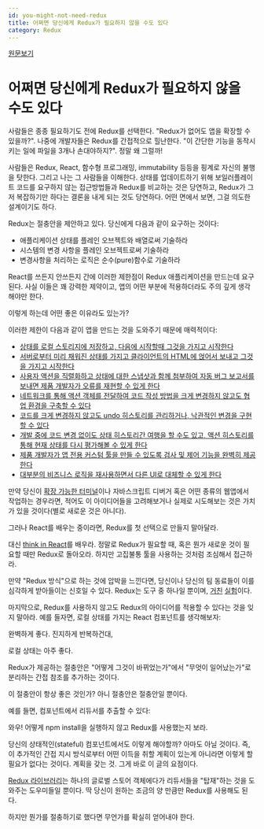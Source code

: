 ```yaml
---
id: you-might-not-need-redux
title: 어쩌면 당신에게 Redux가 필요하지 않을 수도 있다
category: Redux
---
```

[원문보기](https://medium.com/@dan_abramov/you-might-not-need-redux-be46360cf367#.4ucx5na41)

# 어쩌면 당신에게 Redux가 필요하지 않을 수도 있다

사람들은 종종 필요하기도 전에 Redux를 선택한다. "Redux가 없어도 앱을 확장할 수 있을까?". 나중에 개발자들은 Redux를 간접적으로 힐난한다. "이 간단한 기능을 동작시키는 일에 파일을 3개나 손대야하지?". 정말 왜 그럴까!

사람들은 Redux, React, 함수형 프로그래밍, immutability 등등을 핑계로 자신의 불행을 탓한다. 그리고 나는 그 사람들을 이해한다. 상태를 업데이트하기 위해 보일러플레이트 코드를 요구하지 않는 접근방법들과 Redux를 비교하는 것은 당연하고, Redux가 그저 복잡하기만 하다는 결론을 내게 되는 것도 당연하다. 어떤 면에서 보면, 그걸 의도한 설계이기도 하다.

Redux는 절충안을 제안하고 있다. 당신에게 다음과 같이 요구하는 것이다:

 - 애플리케이션 상태를 플레인 오브젝트와 배열로써 기술하라
 - 시스템의 변경 사항을 플레인 오브젝트로써 기술하라
 - 변경사항을 처리하는 로직은 순수(pure)함수로 기술하라

React를 쓰든지 안쓰든지 간에 이러한 제한점이 Redux 애플리케이션을 만드는데 요구된다. 사실 이들은 꽤 강력한 제약이고, 앱의 어떤 부분에 적용하더라도 주의 깊게 생각해야만 한다.

이렇게 하는데 어떤 좋은 이유라도 있는가?

이러한 제한이 다음과 같이 앱을 만드는 것을 도와주기 때문에 매력적이다:

 - [상태를 로컬 스토리지에 저장하고, 다음에 시작할때 그것을 가지고 시작한다](https://egghead.io/lessons/javascript-redux-persisting-the-state-to-the-local-storage?course=building-react-applications-with-idiomatic-redux)
 - [서버로부터 미리 채워진 상태를 가지고 클라이언트의 HTML에 얹어서 보내고 그것을 가지고 시작한다](http://redux.js.org/docs/recipes/ServerRendering.html)
 - [사용자 액션을 직렬화하고 상태에 대한 스냅샷과 함께 첨부하여 자동 버그 보고서를 보내면 제품 개발자가 오류를 재현할 수 있게 한다](https://github.com/dtschust/redux-bug-reporter)
 - [네트워크를 통해 액션 객체를 전달하여 코드 작성 방법을 크게 변경하지 않고도 협업 환경을 구축할 수 있다](https://github.com/philholden/redux-swarmlog)
 - [코드를 크게 변경하지 않고도 undo 히스토리를 관리하거나, 낙관적인 변경을 구현할 수 있다](http://redux.js.org/docs/recipes/ImplementingUndoHistory.html)
 - [개발 중에 코드 변경 없이도 상태 히스토리간 여행을 할 수도 있고, 액션 히스토리를 통해 현재 상태를 다시 평가해볼 수 있게 한다](https://github.com/gaearon/redux-devtools)
 - [제품 개발자가 앱 전용 커스텀 툴을 만들 수 있도록 검사 및 제어 기능을 완벽히 제공한다](https://github.com/romseguy/redux-devtools-chart-monitor)
 - [대부분의 비즈니스 로직을 재사용하면서 다른 UI로 대체할 수 있게 한다](https://youtu.be/gvVpSezT5_M?t=11m51s)

만약 당신이 [확장 가능한 터미널]()이나 자바스크립트 디버거 혹은 어떤 종류의 웹앱에서 작업하는 경우라면, 적어도  이 아이디어들을 고려해보거나 실제로 시도해보는 것은 가치가 있을 것이다(별로 새로운 것은 아니다).

그러나 React를 배우는 중이라면, Redux를 첫 선택으로 만들지 말아달라.

대신 [think in React](https://facebook.github.io/react/docs/thinking-in-react.html)를 배우라. 정말로 Redux가 필요할 때, 혹은 뭔가 새로운 것이 필요할 때만 Redux로 돌아오라. 하지만 고집불통 툴을 사용하는 것처럼 조심해서 접근하라.

만약 "Redux 방식"으로 하는 것에 압박을 느낀다면, 당신이나 당신의 팀 동료들이 이를 심각하게 받아들이는 신호일 수 있다. Redux는 도구 중 하나일 뿐이며, [거친](https://www.youtube.com/watch?v=uvAXVMwHJXU) [실험](https://www.youtube.com/watch?v=xsSnOQynTHs)이다.

마지막으로, Redux를 사용하지 않고도 Redux의 아이디어를 적용할 수 있다는 것을 잊지 말아라. 예를 들자면, 로컬 상태를 가지는 React 컴포넌트를 생각해보자:

<script src="https://gist.github.com/gaearon/a9bbb73d57b6e4cc17d7b50807b62f9a.js"></script>

완벽하게 좋다. 진지하게 반복하건대,

로컬 상태는 아주 좋다.

Redux가 제공하는 절충안은 "어떻게 그것이 바뀌었는가"에서 "무엇이 일어났는가"로 분리하는 간접 참조를 추가하는 것이다.

이 절충안이 항상 좋은 것인가? 아니 절충안은 절충안일 뿐이다.

예를 들면, 컴포넌트에서 리듀서를 추출할 수 있다:

<script src="https://gist.github.com/gaearon/64e2c4adce2b4918c96c3db2b44d8f68.js"></script>

와우! 어떻게 npm install을 실행하지 않고 Redux를 사용했는지 보라.

당신의 상태적인(stateful) 컴포넌트에서도 이렇게 해야할까? 아마도 아닐 것이다. 즉, 이 추가적인 간접 지시 방식로부터 어떤 이득을 취할 계획이 있는게 아니라면 이렇게 할 필요가 없다는 것이다. 계획을 갖는 것. 그게 바로 이 글의 요점이다.

[Redux 라이브러리](http://redux.js.org/)는 하나의 글로벌 스토어 객체에다가 리듀서들을 "탑재"하는 것을 도와주는 도우미들일 뿐이다. 딱 당신이 원하는 조금의 양 만큼만 Redux를 사용해도 된다.

하지만 뭔가를 절충하기로 했다면 무언가를 확실히 얻어내야 한다.

